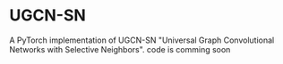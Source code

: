 # UGCN-SN
A PyTorch implementation of UGCN-SN "Universal Graph Convolutional Networks with Selective Neighbors".
code is comming soon
